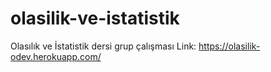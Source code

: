 # olasilik-ve-istatistik
Olasılık ve İstatistik dersi grup çalışması
Link: https://olasilik-odev.herokuapp.com/
